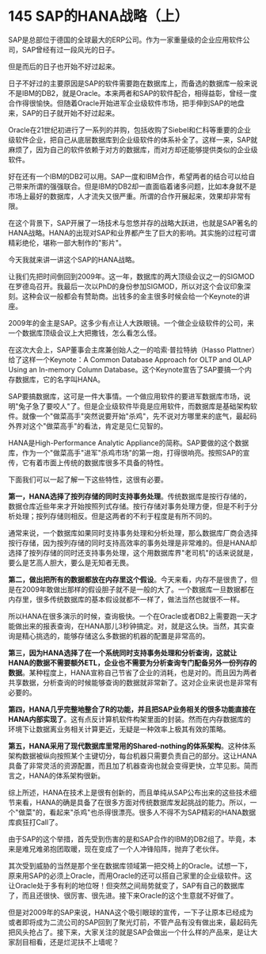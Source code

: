 # 145 SAP的HANA战略（上）

SAP是总部位于德国的全球最大的ERP公司。作为一家重量级的企业应用软件公司，SAP曾经有过一段风光的日子。

但是而后的日子也开始不好过起来。

日子不好过的主要原因是SAP的软件需要跑在数据库上，而备选的数据库一般来说不是IBM的DB2，就是Oracle。本来两者和SAP的软件配合，相得益彰，曾经一度合作得很愉快。但随着Oracle开始进军企业级软件市场，把手伸到SAP的地盘来，SAP的日子就开始不好过起来。

Oracle在21世纪初进行了一系列的并购，包括收购了Siebel和仁科等重要的企业级软件企业，把自己从底层数据库到企业级软件的体系补全了。这样一来，SAP就麻烦了，因为自己的软件依赖于对方的数据库，而对方却还能够提供类似的企业级软件。

好在还有一个IBM的DB2可以用。SAP一度和IBM合作，希望两者的结合可以给自己带来所谓的强强联合。但是IBM的DB2却一直面临着诸多问题，比如本身就不是市场上最好的数据库，人才流失又很严重。所谓的合作开展起来，效果却非常有限。

在这个背景下，SAP开展了一场技术与忽悠并存的战略大跃进，也就是SAP著名的HANA战略。HANA的出现对SAP和业界都产生了巨大的影响。其实施的过程可谓精彩绝伦，堪称一部大制作的"影片"。

今天我就来讲一讲这个SAP的HANA战略。

让我们先把时间倒回到2009年。这一年，数据库的两大顶级会议之一的SIGMOD在罗德岛召开。我最后一次以PhD的身份参加SIGMOD，所以对这个会议印象深刻。这种会议一般都会有赞助商。出钱多的金主很多时候会给一个Keynote的讲座。

2009年的金主是SAP。这多少有点让人大跌眼镜。一个做企业级软件的公司，来一个数据库顶级会议上大把撒钱，怎么看怎么怪。

在这次大会上，SAP董事会主席兼创始人之一的哈索·普拉特纳（Hasso
Plattner）给了这样一个Keynote：A Common Database Approach for OLTP and
OLAP Using an In-memory Column
Database。这个Keynote宣告了SAP要搞一个内存数据库，它的名字叫HANA。

SAP要搞数据库，这可是一件大事情。一个做应用软件的要进军数据库市场，说明"兔子急了要咬人"了。但是企业级软件毕竟是应用软件，而数据库是基础架构软件。就像一个"做菜高手"突然说要开始"杀鸡"，先不说对方哪里来的底气，最起码外界对这个"做菜高手"的看法，肯定是见仁见智的。

HANA是High-Performance Analytic
Appliance的简称。SAP要做的这个数据库，作为一个"做菜高手"进军"杀鸡市场"的第一炮，打得很响亮。按照SAP的宣传，它有着市面上传统的数据库很多不具备的特性。

下面我们可以一起了解一下这些特性，这很有必要。

**第一，HANA选择了按列存储的同时支持事务处理**。传统数据库是按行存储的，数据仓库近些年来才开始按照列式存储。按行存储对事务处理方便，但是不利于分析处理；按列存储则相反。但是这两者的不利于程度是有所不同的。

通常来说，一个数据库如果同时支持事务处理和分析处理，那么数据库厂商会选择按行存储，因为按列存储的同时支持高效率的事务处理是非常难的。但是HANA却选择了按列存储的同时还支持事务处理，这个用数据库界"老司机"的话来说就是，要么是艺高人胆大，要么是无知者无畏。

**第二，做出把所有的数据都放在内存里这个假设**。今天来看，内存不是很贵了，但是在2009年敢做出那样的假设胆子就不是一般的大了。一个数据库一旦数据都在内存里，很多传统数据库的基本假设就都不一样了，做法当然也就很不一样。

所以HANA在很多演示的时候，查询极快。一个在Oracle或者DB2上需要跑一天才能做出来的报表查询，在HANA那儿3秒钟搞定。对，就是这么快。当然，其实查询是精心挑选的，能够存储这么多数据的机器的配置是非常高的。

**第三，因为HANA选择了在一个系统同时支持事务处理和分析查询，这就让HANA的数据不需要额外ETL，企业也不需要为分析查询专门配备另外一份列存的数据**。某种程度上，HANA宣称自己节省了企业的消耗，也是对的。而且因为两者共享数据，分析查询的时候能够查询的数据就非常新了。这对企业来说也是非常有必要的。

**第四，HANA几乎完整地整合了R的功能，并且把SAP业务相关的很多功能直接在HANA内部实现了**。这有点反计算机软件构架里面的封装。然而在内存数据库的环境下让数据离业务相关计算更近，无疑是一种效率上极其有效的策略。

**第五，HANA采用了现代数据库里常用的Shared-nothing的体系架构**。这种体系架构数据被纵向按照某个主键切分，每台机器只需要负责自己的部分。这让HANA具备了非常灵活的资源配置，而且加了机器查询也就会变得更快，立竿见影。简而言之，HANA的体系架构很新。

综上所述，HANA在技术上是很有创新的，而且单纯从SAP公布出来的这些技术细节来看，HANA的确是具备了在很多方面对传统数据库发起挑战的能力。所以，一个"做菜"的，看起来"杀鸡"也杀得很漂亮。很多人不得不为SAP精彩的HANA数据库疯狂打Call了。

由于SAP的这个举措，首先受到伤害的是和SAP合作的IBM的DB2组了。毕竟，本来是难兄难弟抱团取暖，现在变成了一个人冲锋陷阵，抛弃了老伙伴。

其次受到威胁的当然是那个坐在数据库领域第一把交椅上的Oracle。试想一下，原来用SAP的必须上Oracle，而用Oracle的还可以搭自己家里的企业级软件。这让Oracle处于多有利的地位呀！但突然之间局势就变了，SAP有自己的数据库了，而且还很快、很厉害、很先进。接下来Oracle的这个生意就不好做了。

但是对2009年的SAP来说，HANA这个吸引眼球的宣传，一下子让原本已经成为或者即将成为二流公司的SAP回到了聚光灯前，不管产品有没有做出来，最起码先把风头抢占了。接下来，大家关注的就是SAP会做出一个什么样的产品来，是让大家刮目相看，还是烂泥扶不上墙呢？
